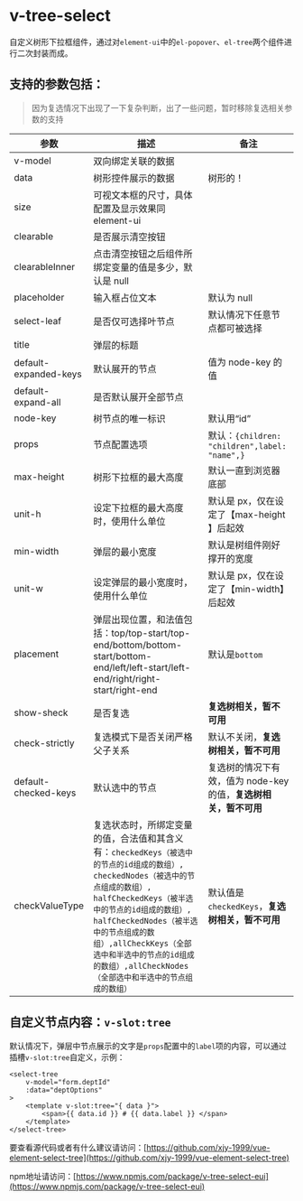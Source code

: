 # v-tree-select

自定义树形下拉框组件，通过对`element-ui`中的`el-popover`、`el-tree`两个组件进行二次封装而成。

## 支持的参数包括：
> 因为复选情况下出现了一下复杂判断，出了一些问题，暂时移除复选相关参数的支持


| 参数 | 描述 | 备注 | 
| -- | -- | -- |
| v-model | 双向绑定关联的数据 | |
| data | 树形控件展示的数据 | 树形的！|
| size | 可视文本框的尺寸，具体配置及显示效果同 element-ui |  |
| clearable | 是否展示清空按钮 |  |
| clearableInner | 点击清空按钮之后组件所绑定变量的值是多少，默认是 null |  |
| placeholder | 输入框占位文本 | 默认为 null |
| select-leaf | 是否仅可选择叶节点 | 默认情况下任意节点都可被选择 |
| title | 弹层的标题 |  |
| default-expanded-keys | 默认展开的节点 | 值为 node-key 的值 |
| default-expand-all | 是否默认展开全部节点 |  |
| node-key | 树节点的唯一标识 | 默认用“id” |
| props | 节点配置选项 | 默认：```{children: "children",label: "name",}``` |
| max-height | 树形下拉框的最大高度 | 默认一直到浏览器底部 |
| unit-h | 设定下拉框的最大高度时，使用什么单位 | 默认是 px，仅在设定了【max-height 】后起效 |
| min-width | 弹层的最小宽度 | 默认是树组件刚好撑开的宽度 |
| unit-w | 设定弹层的最小宽度时，使用什么单位 | 默认是 px，仅在设定了【min-width】后起效 |
| placement | 弹层出现位置，和法值包括：top/top-start/top-end/bottom/bottom-start/bottom-end/left/left-start/left-end/right/right-start/right-end | 默认是```bottom``` |
| show-sheck | 是否复选 | **复选树相关，暂不可用** |
| check-strictly | 复选模式下是否关闭严格父子关系 | 默认不关闭，**复选树相关，暂不可用** |
| default-checked-keys | 默认选中的节点 | 复选树的情况下有效，值为 node-key 的值，**复选树相关，暂不可用** |
| checkValueType | 复选状态时，所绑定变量的值，合法值和其含义有：```checkedKeys（被选中的节点的id组成的数组）, checkedNodes（被选中的节点组成的数组）, halfCheckedKeys（被半选中的节点的id组成的数组）, halfCheckedNodes（被半选中的节点组成的数组）,allCheckKeys（全部选中和半选中的节点的id组成的数组）,allCheckNodes（全部选中和半选中的节点组成的数组）``` | 默认值是```checkedKeys```，**复选树相关，暂不可用** |




## 自定义节点内容：```v-slot:tree```

默认情况下，弹层中节点展示的文字是`props`配置中的`label`项的内容，可以通过插槽`v-slot:tree`自定义，示例：

```
<select-tree
    v-model="form.deptId"
    :data="deptOptions"
>
    <template v-slot:tree="{ data }">
        <span>{{ data.id }} # {{ data.label }} </span>
    </template>
</select-tree>
```

要查看源代码或者有什么建议请访问：[https://github.com/xjy-1999/vue-element-select-tree](https://github.com/xjy-1999/vue-element-select-tree)

npm地址请访问：[https://www.npmjs.com/package/v-tree-select-eui](https://www.npmjs.com/package/v-tree-select-eui)